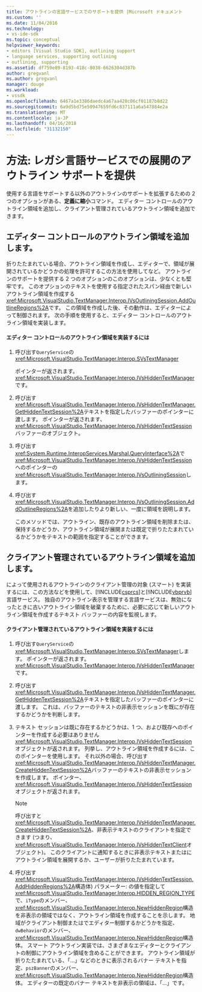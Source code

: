 ```yaml
---
title: アウトラインの言語サービスでのサポートを提供 |Microsoft ドキュメント
ms.custom: ''
ms.date: 11/04/2016
ms.technology:
- vs-ide-sdk
ms.topic: conceptual
helpviewer_keywords:
- editors [Visual Studio SDK], outlining support
- language services, supporting outlining
- outlining, supporting
ms.assetid: df759e89-8193-418c-8038-6626304d387b
author: gregvanl
ms.author: gregvanl
manager: douge
ms.workload:
- vssdk
ms.openlocfilehash: 6467a1e3386daedc4a67aa420c06cf01187b8d22
ms.sourcegitcommit: 6a9d5bd75e50947659fd6c837111a6a547884e2a
ms.translationtype: MT
ms.contentlocale: ja-JP
ms.lasthandoff: 04/16/2018
ms.locfileid: "31132150"
---
```

# <a name="how-to-provide-expanded-outlining-support-in-a-legacy-language-service"></a>方法: レガシ言語サービスでの展開のアウトライン サポートを提供
使用する言語をサポートする以外のアウトラインのサポートを拡張するための 2 つのオプションがある、**定義に縮小**コマンド。 エディター コントロールのアウトライン領域を追加し、クライアント管理されているアウトライン領域を追加できます。  
  
## <a name="adding-editor-controlled-outline-regions"></a>エディター コントロールのアウトライン領域を追加します。  
 折りたたまれている場合、アウトライン領域を作成し、エディターで、領域が展開されているかどうかの処理を許可するこの方法を使用してなど。 アウトラインのサポートを提供する 2 つのオプションのこのオプションは、少なくとも堅牢です。 このオプションのテキストを使用する指定されたスパン経由で新しいアウトライン領域を作成する<xref:Microsoft.VisualStudio.TextManager.Interop.IVsOutliningSession.AddOutlineRegions%2A>です。 この領域を作成した後、その動作は、エディターによって制御されます。 次の手順を使用すると、エディター コントロールのアウトライン領域を実装します。  
  
#### <a name="to-implement-an-editor-controlled-outline-region"></a>エディター コントロールのアウトライン領域を実装するには  
  
1.  呼び出す`QueryService`の <xref:Microsoft.VisualStudio.TextManager.Interop.SVsTextManager>  
  
     ポインターが返されます。<xref:Microsoft.VisualStudio.TextManager.Interop.IVsHiddenTextManager>です。  
  
2.  呼び出す<xref:Microsoft.VisualStudio.TextManager.Interop.IVsHiddenTextManager.GetHiddenTextSession%2A>テキストを指定したバッファーのポインターに渡します。 ポインターが返されます、<xref:Microsoft.VisualStudio.TextManager.Interop.IVsHiddenTextSession>バッファーのオブジェクト。  
  
3.  呼び出す<xref:System.Runtime.InteropServices.Marshal.QueryInterface%2A>で<xref:Microsoft.VisualStudio.TextManager.Interop.IVsHiddenTextSession>へのポインターの<xref:Microsoft.VisualStudio.TextManager.Interop.IVsOutliningSession>します。  
  
4.  呼び出す<xref:Microsoft.VisualStudio.TextManager.Interop.IVsOutliningSession.AddOutlineRegions%2A>を追加したりより新しい、一度に領域を説明します。  
  
     このメソッドでは、アウトライン、既存のアウトライン領域を削除または、保持するかどうか、アウトライン領域が展開または既定で折りたたまれているかどうかをテキストの範囲を指定することができます。  
  
## <a name="adding-client-controlled-outline-regions"></a>クライアント管理されているアウトライン領域を追加します。  
 によって使用されるアウトラインのクライアント管理の対象 (スマート) を実装するには、この方法などを使用して、[!INCLUDE[csprcs](../../data-tools/includes/csprcs_md.md)]と[!INCLUDE[vbprvb](../../code-quality/includes/vbprvb_md.md)]言語サービス。 独自のアウトライン表示を管理する言語サービスは、無効になったときに古いアウトライン領域を破棄するために、必要に応じて新しいアウトライン領域を作成するテキスト バッファーの内容を監視します。  
  
#### <a name="to-implement-a-client-controlled-outline-region"></a>クライアント管理されているアウトライン領域を実装するには  
  
1.  呼び出す`QueryService`の<xref:Microsoft.VisualStudio.TextManager.Interop.SVsTextManager>します。 ポインターが返されます。<xref:Microsoft.VisualStudio.TextManager.Interop.IVsHiddenTextManager>です。  
  
2.  呼び出す<xref:Microsoft.VisualStudio.TextManager.Interop.IVsHiddenTextManager.GetHiddenTextSession%2A>テキストを指定したバッファーのポインターに渡します。 これは、バッファーのテキストの非表示セッションを既にが存在するかどうかを判断します。  
  
3.  テキスト セッションは既に存在するかどうかは、1 つ、および既存へのポインターを作成する必要はありません<xref:Microsoft.VisualStudio.TextManager.Interop.IVsHiddenTextSession>オブジェクトが返されます。 列挙し、アウトライン領域を作成するには、このポインターを使用します。 それ以外の場合、呼び出す<xref:Microsoft.VisualStudio.TextManager.Interop.IVsHiddenTextManager.CreateHiddenTextSession%2A>バッファーのテキストの非表示セッションを作成します。 ポインター、<xref:Microsoft.VisualStudio.TextManager.Interop.IVsHiddenTextSession>オブジェクトが返されます。  
  
    > [!NOTE]
    >  呼び出すと<xref:Microsoft.VisualStudio.TextManager.Interop.IVsHiddenTextManager.CreateHiddenTextSession%2A>、非表示テキストのクライアントを指定できます (つまり、<xref:Microsoft.VisualStudio.TextManager.Interop.IVsHiddenTextClient>オブジェクト)。 このクライアントに通知するときに非表示テキストまたはにアウトライン領域を展開するか、ユーザーが折りたたまれています。  
  
4.  呼び出す<xref:Microsoft.VisualStudio.TextManager.Interop.IVsHiddenTextSession.AddHiddenRegions%2A>構造体) パラメーター: の値を指定して<xref:Microsoft.VisualStudio.TextManager.Interop.HIDDEN_REGION_TYPE>で、`iType`のメンバー、<xref:Microsoft.VisualStudio.TextManager.Interop.NewHiddenRegion>構造を非表示の領域ではなく、アウトライン領域を作成することを示します。 地域がクライアント制御またはでエディター制御するかどうかを指定、`dwBehavior`のメンバー、<xref:Microsoft.VisualStudio.TextManager.Interop.NewHiddenRegion>構造体。 スマート アウトライン実装では、さまざまなエディターとクライアントの制御にアウトライン領域を含めることができます。 アウトライン領域が折りたたまれている、「...」などのときに表示されるバナー テキストを指定、`pszBanner`のメンバー、<xref:Microsoft.VisualStudio.TextManager.Interop.NewHiddenRegion>構造体。 エディターの既定のバナー テキストを非表示の領域は、「...」です。